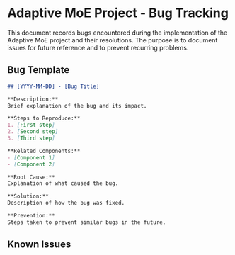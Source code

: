 # Adaptive MoE Project - Bug Tracking

This document records bugs encountered during the implementation of the Adaptive MoE project and their resolutions. The purpose is to document issues for future reference and to prevent recurring problems.

## Bug Template

```markdown
## [YYYY-MM-DD] - [Bug Title]

**Description:**
Brief explanation of the bug and its impact.

**Steps to Reproduce:**
1. [First step]
2. [Second step]
3. [Third step]

**Related Components:**
- [Component 1]
- [Component 2]

**Root Cause:**
Explanation of what caused the bug.

**Solution:**
Description of how the bug was fixed.

**Prevention:**
Steps taken to prevent similar bugs in the future.
```

## Known Issues

<!-- No bugs have been recorded yet. The first entries will appear as issues are encountered during implementation. -->

<!-- Example:
## 2025-05-20 - Router Confidence Score Always Returns Zero

**Description:**
The uncertainty router's confidence estimation was always returning 0 regardless of input, causing all queries to be routed to experts.

**Steps to Reproduce:**
1. Initialize the UncertaintyRouter with default settings
2. Pass any hidden states tensor to the forward method
3. Observe that confidence score is always 0.0

**Related Components:**
- router/uncertainty_router.py
- UncertaintyRouter.forward method

**Root Cause:**
The sigmoid activation function was being applied twice - once in the network definition and again in the forward method.

**Solution:**
Removed the redundant sigmoid application in the forward method, keeping only the one in the network definition.

**Prevention:**
- Added unit tests specifically checking for varied confidence scores
- Added comments explaining the network's activation functions
- Updated documentation to clarify the expected output range
-->
